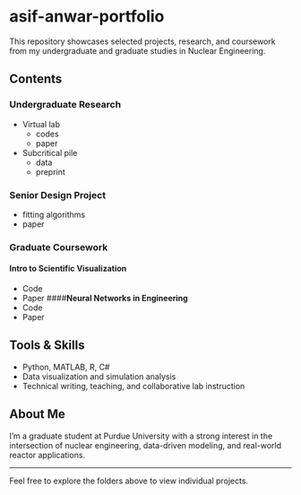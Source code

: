 # asif-anwar-portfolio

This repository showcases selected projects, research, and coursework from my undergraduate and graduate studies in Nuclear Engineering.

## Contents

### Undergraduate Research
- Virtual lab
  - codes
  - paper
- Subcritical pile
  - data
  - preprint

### Senior Design Project
- fitting algorithms
- paper
  

### Graduate Coursework
 #### **Intro to Scientific Visualization**
 - Code
 - Paper
 ####**Neural Networks in Engineering**
 - Code
 - Paper


## Tools & Skills
- Python, MATLAB, R, C#
- Data visualization and simulation analysis
- Technical writing, teaching, and collaborative lab instruction

## About Me
I’m a graduate student at Purdue University with a strong interest in the intersection of nuclear engineering, data-driven modeling, and real-world reactor applications.

---

Feel free to explore the folders above to view individual projects.
